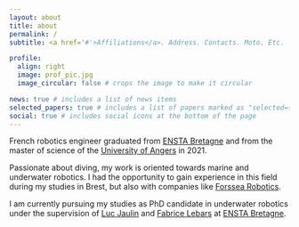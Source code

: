 ```yaml
---
layout: about
title: about
permalink: /
subtitle: <a href='#'>Affiliations</a>. Address. Contacts. Moto. Etc.

profile:
  align: right
  image: prof_pic.jpg
  image_circular: false # crops the image to make it circular

news: true # includes a list of news items
selected_papers: true # includes a list of papers marked as "selected={true}"
social: true # includes social icons at the bottom of the page
---
```


French robotics engineer graduated from [ENSTA Bretagne](https://ensta-bretagne.fr) and from the master of science of the [University of Angers](https://www.univ-angers.fr) in 2021.

Passionate about diving, my work is oriented towards marine and underwater robotics. I had the opportunity to gain experience in this field during my studies in Brest, but also with companies like [Forssea Robotics](https://forssea-robotics.fr/).

I am currently pursuing my studies as PhD candidate in underwater robotics under the supervision of [Luc Jaulin](https://www.ensta-bretagne.fr/jaulin/) and [Fabrice Lebars](https://www.ensta-bretagne.fr/lebars/) at [ENSTA Bretagne](https://ensta-bretagne.fr).